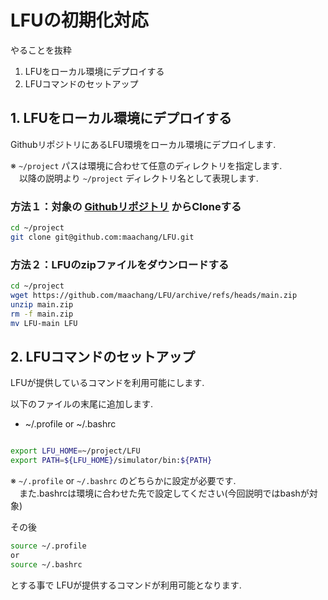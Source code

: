 # LFUの初期化対応

やることを抜粋

1. LFUをローカル環境にデプロイする
2. LFUコマンドのセットアップ

## 1. LFUをローカル環境にデプロイする

GithubリポジトリにあるLFU環境をローカル環境にデプロイします.

※ `~/project` パスは環境に合わせて任意のディレクトリを指定します.<br>
　以降の説明より `~/project` ディレクトリ名として表現します.

### 方法１：対象の [Githubリポジトリ](https://github.com/maachang/LFU) からCloneする

~~~bash
cd ~/project
git clone git@github.com:maachang/LFU.git
~~~

### 方法２：LFUのzipファイルをダウンロードする

~~~bash
cd ~/project
wget https://github.com/maachang/LFU/archive/refs/heads/main.zip
unzip main.zip
rm -f main.zip
mv LFU-main LFU
~~~

## 2. LFUコマンドのセットアップ

LFUが提供しているコマンドを利用可能にします.

以下のファイルの末尾に追加します.

- ~/.profile or ~/.bashrc
~~~bash

export LFU_HOME=~/project/LFU
export PATH=${LFU_HOME}/simulator/bin:${PATH}
~~~
※ `~/.profile` or `~/.bashrc` のどちらかに設定が必要です.<br>
　また.bashrcは環境に合わせた先で設定してください(今回説明ではbashが対象) 

その後
~~~bash
source ~/.profile
or 
source ~/.bashrc
~~~

とする事で LFUが提供するコマンドが利用可能となります.


